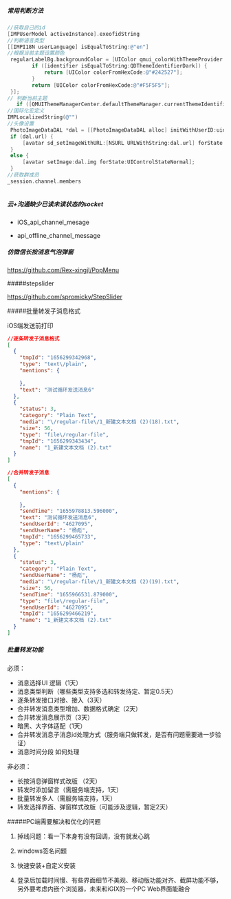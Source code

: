 ##### 常用判断方法

```objective-c
//获取自己的id
[IMPUserModel activeInstance].exeofidString
//判断语言类型
[[IMPI18N userLanguage] isEqualToString:@"en"]
//根据当前主题设置颜色
 regularLabelBg.backgroundColor = [UIColor qmui_colorWithThemeProvider:^UIColor * _Nonnull(__kindof QMUIThemeManager * _Nonnull manager, __kindof NSObject<NSCopying> * _Nullable identifier, __kindof NSObject * _Nullable theme) {
        if ([identifier isEqualToString:QDThemeIdentifierDark]) {
            return [UIColor colorFromHexCode:@"#242527"];
        }
        return [UIColor colorFromHexCode:@"#F5F5F5"];
 }];
// 判断当前主题
   if ([QMUIThemeManagerCenter.defaultThemeManager.currentThemeIdentifier isEqual:QDThemeIdentifierDark])
//国际化宏定义
IMPLocalizedString(@"")
//头像设置
 PhotoImageDataDAL *dal = [[PhotoImageDataDAL alloc] initWithUserID:uid];
 if (dal.url) {
     [avatar sd_setImageWithURL:[NSURL URLWithString:dal.url] forState:UIControlStateNormal placeholderImage:[UIImage imageNamed:@"Personal Large"]];
 }
 else {
     [avatar setImage:dal.img forState:UIControlStateNormal];
 }
//获取群成员
_session.channel.members
     
```



##### 云+沟通缺少已读未读状态的socket

- iOS_api_channel_mesage

- api_offline_channel_message

  

##### 仿微信长按消息气泡弹窗

https://github.com/Rex-xingjl/PopMenu



#####stepslider

https://github.com/spromicky/StepSlider



#####批量转发子消息格式

iOS端发送前打印

```json
//逐条转发子消息格式
[
  {
    "tmpId": "1656299342968",
    "type": "text\/plain",
    "mentions": {
      
    },
    "text": "测试循环发送消息6"
  },
  {
    "status": 3,
    "category": "Plain Text",
    "media": "\/regular-file\/1_新建文本文档 (2)(18).txt",
    "size": 56,
    "type": "file\/regular-file",
    "tmpId": "1656299343434",
    "name": "1_新建文本文档 (2).txt"
  }
]

//合并转发子消息
[
  {
    "mentions": {
      
    },
    "sendTime": "1655978813.596000",
    "text": "测试循环发送消息6",
    "sendUserId": "4627095",
    "sendUserName": "杨彪",
    "tmpId": "1656299465733",
    "type": "text\/plain"
  },
  {
    "status": 3,
    "category": "Plain Text",
    "sendUserName": "杨彪",
    "media": "\/regular-file\/1_新建文本文档 (2)(19).txt",
    "size": 56,
    "sendTime": "1655966531.879000",
    "type": "file\/regular-file",
    "sendUserId": "4627095",
    "tmpId": "1656299466219",
    "name": "1_新建文本文档 (2).txt"
  }
]
```



##### 批量转发功能

必须：

- 消息选择UI 逻辑（1天）
- 消息类型判断（哪些类型支持多选和转发待定、暂定0.5天）
- 逐条转发接口对接、接入（3天）
- 合并转发消息类型增加、数据格式确定（2天）
- 合并转发消息展示页（3天）
- 暗黑、大字体适配（1天）
- 合并转发消息子消息id处理方式（服务端只做转发，是否有问题需要进一步验证）
- 消息时间分段 如何处理

非必须：

- 长按消息弹窗样式改版 （2天）
- 转发时添加留言（需服务端支持，1天）
- 批量转发多人（需服务端支持，1天）
- 转发选择界面、弹窗样式改版（可能涉及逻辑，暂定2天）



#####PC端需要解决和优化的问题

1. 掉线问题：看一下本身有没有回调，没有就发心跳

2. windows签名问题

3. 快速安装+自定义安装

4. 登录后加载时间慢、有些界面细节不美观、移动版功能对齐、截屏功能不够，另外要考虑内嵌个浏览器，未来和iGIX的一个PC Web界面能融合




